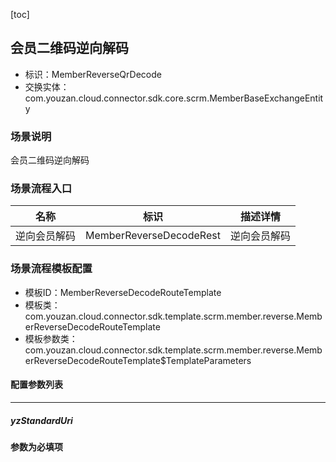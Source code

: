 [toc]

## 会员二维码逆向解码
- 标识：MemberReverseQrDecode
- 交换实体：com.youzan.cloud.connector.sdk.core.scrm.MemberBaseExchangeEntity
### 场景说明
会员二维码逆向解码
### 场景流程入口

名称 | 标识 | 描述详情
---|---|---
逆向会员解码 | MemberReverseDecodeRest | 逆向会员解码

### 场景流程模板配置
- 模板ID：MemberReverseDecodeRouteTemplate
- 模板类：com.youzan.cloud.connector.sdk.template.scrm.member.reverse.MemberReverseDecodeRouteTemplate
- 模板参数类：com.youzan.cloud.connector.sdk.template.scrm.member.reverse.MemberReverseDecodeRouteTemplate$TemplateParameters

#### 配置参数列表

---
##### yzStandardUri
> 

**参数为必填项**


